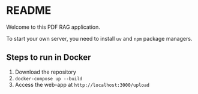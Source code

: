 # README

Welcome to this PDF RAG application.

To start your own server, you need to install `uv` and `npm` package managers.

## Steps to run in Docker

1. Download the repository
2. `docker-compose up --build`
3. Access the web-app at `http://localhost:3000/upload`
